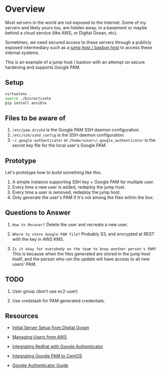 # Overview

Most servers in the world are not exposed to the internet. Some of my servers and likely yours too, are hidden away, in a basement or maybe behind a cloud service (like AWS, or Digital Ocean, etc).

Sometimes, we need secured access to these servers through a publicly exposed intermediary such as a [jump host / bastion host](https://docs.aws.amazon.com/quickstart/latest/linux-bastion/architecture.html) to access these internal systems.

This is an example of a jump host / bastion with an attempt on secure hardening and supports Google PAM.

## Setup

```sh
virtualenv .
source ./bin/activate
pip install ansible
```

## Files to be aware of

1. `/etc/pam.d/sshd` is the Google PAM SSH daemon configuration.
1. `/etc/ssh/sshd_config` is the SSH daemon configuration.
1. `~/.google-authenticator` or `/home/<user>/.google_authenticator` is the secret key file for the local user's Google PAM.

## Prototype

Let's prototype how to build something like this.

1. A simple instance supporting SSH key + Google PAM for multiple user.
1. Every time a new user is added, redeploy the jump host.
1. Every time a user is removed, redeploy the jump host.
1. Only generate the user's PAM if it's not among the files within the box.

## Questions to Answer

1. `How to Recover?` Delete the user and recreate a new user.

1. `Where to store Google PAM file?` Probably S3, and encrypted at REST with the key in AWS KMS.

1. `Is it okay for everybody on the team to know another person's PAM?` This is because when the files generated are stored in the jump host itself, and the person who ran the update will have access to all new users' PAM. 


## TODO

1. User group (don't use ec2-user)

1. Use credstash for PAM generated credentials.

## Resources

* [Initial Server Setup from Digital Ocean](https://www.digitalocean.com/community/tutorials/initial-server-setup-with-ubuntu-16-04)

* [Managing Users from AWS](https://docs.aws.amazon.com/AWSEC2/latest/UserGuide/managing-users.html)

* [Integrating Redhat with Google Authenticator](https://github.com/google/google-authenticator)

* [Integrating Google PAM to CentOS](https://www.digitalocean.com/community/tutorials/how-to-set-up-multi-factor-authentication-for-ssh-on-centos-7#step-1-%E2%80%94-installing-google's-pam)

* [Google Authenticator Guide](https://wiki.archlinux.org/index.php/Google_Authenticator)